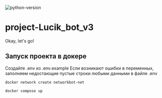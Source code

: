 ![python-version](https://img.shields.io/badge/python-3.9-blue.svg)

# project-Lucik_bot_v3
Okay, let's go!


## Запуск проекта в докере
Создайте .env из .env.example
Если возникают ошибки в переменных, заполняем недостающие пустые строки любыми данными в файле .env
```
docker network create networkbot-net
```
```
docker compose up
```

